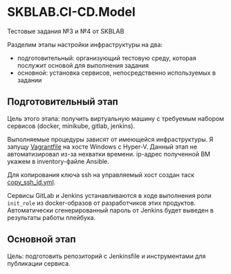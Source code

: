# SKBLAB.CI-CD.Model
Тестовые задания №3 и №4 от SKBLAB

Разделим этапы настройки инфраструктуры на два:
- подготовительный: организующий тестовую среду, которая послужит основой для выполнения задания
- основной: установка сервисов, непосредственно используемых в задании

## Подготовительный этап

Цель этого этапа: получить виртуальную машину с требуемым набором сервисов (docker, minikube, gitlab, jenkins).

Выполняемые процедуры зависят от имеющейся инфраструктуры. Я запущу [Vagrantfile](Vagrantfile) на хосте Windows с Hyper-V. Данный этап не автоматизировал из-за нехватки времени. ip-адрес полученной ВМ укажем в inventory-файле Ansible.

Для копирования ключа ssh на управляемый хост создан таск [copy_ssh_id.yml](roles/init_role/tasks/copy_ssh_id.yml).

Cервисы GitLab и Jenkins устанавливаются в ходе выполнения роли `init_role` из docker-образов от разработчиков этих продуктов. Автоматически сгенерированный пароль от Jenkins будет выведен в результаты работы плейбука.

## Основной этап

Цель: подготовить репозиторий с Jenkinsfile и инструментами для публикации сервиса.


